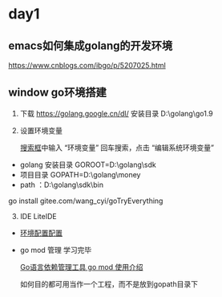 



# day1



## emacs如何集成golang的开发环境

https://www.cnblogs.com/ibgo/p/5207025.html

## window go环境搭建

1. 下载 https://golang.google.cn/dl/ 安装目录 D:\golang\go1.9

2. 设置环境变量

   [搜索框](https://so.csdn.net/so/search?q=搜索框&spm=1001.2101.3001.7020)中输入 “环境变量” 回车搜索，点击 “编辑系统环境变量”

- golang 安装目录 GOROOT=D:\golang\sdk
-   项目目录 GOPATH=D:\golang\money
-  path ：D:\golang\sdk\bin



go install gitee.com/wang_cyi/goTryEverything

3. IDE LiteIDE

- [环境配置配置](https://blog.csdn.net/ma950924/article/details/117293622)

- go mod 管理  学习完毕

  [Go语言依赖管理工具 go mod 使用介绍](https://www.bilibili.com/video/BV1te4y1m7vL/?vd_source=432dc5326188b5e1aa7119a815a8b105)

  如何目的都可用当作一个工程，而不是放到gopath目录下

  

  

